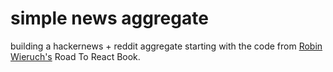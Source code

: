# simple news aggregate
building a hackernews + reddit aggregate starting with the code from
[Robin Wieruch's](https://www.robinwieruch.de/) Road To React Book.